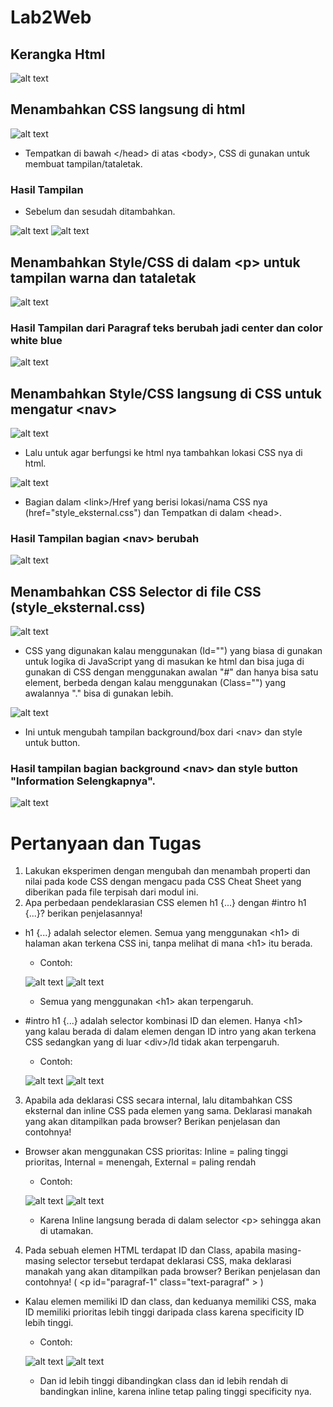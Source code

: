 # Lab2Web
## Kerangka Html
![alt text](image.png)

## Menambahkan CSS langsung di html
![alt text](image-1.png)

* Tempatkan di bawah &lt;/head&gt; di atas &lt;body&gt;, CSS di gunakan untuk membuat tampilan/tataletak.

### Hasil Tampilan 

* Sebelum dan sesudah ditambahkan.

![alt text](image-3.png) ![alt text](image-2.png)

## Menambahkan Style/CSS di dalam &lt;p&gt; untuk tampilan warna dan tataletak 
![alt text](image-4.png)

### Hasil Tampilan dari Paragraf teks berubah jadi center dan color white blue
![alt text](image-5.png)

## Menambahkan Style/CSS langsung di CSS untuk mengatur &lt;nav&gt;
![alt text](image-6.png)

* Lalu untuk agar berfungsi ke html nya tambahkan lokasi CSS nya di html.

![alt text](image-7.png)

* Bagian dalam &lt;link&gt;/Href yang berisi lokasi/nama CSS nya (href="style_eksternal.css") dan Tempatkan di dalam &lt;head&gt;.

### Hasil Tampilan bagian &lt;nav&gt; berubah
![alt text](image-8.png)

## Menambahkan CSS Selector di file CSS (style_eksternal.css)
![alt text](image-9.png)

* CSS yang digunakan kalau menggunakan (Id="") yang biasa di gunakan untuk logika di JavaScript yang di masukan ke html dan bisa juga di gunakan di CSS dengan menggunakan awalan "#" dan hanya bisa satu element, berbeda dengan kalau menggunakan (Class="") yang awalannya "." bisa di gunakan lebih.

![alt text](image-10.png)

* Ini untuk mengubah tampilan background/box dari &lt;nav&gt; dan style untuk button.

### Hasil tampilan bagian background &lt;nav&gt; dan style button "Information Selengkapnya".
![alt text](image-11.png)


# Pertanyaan dan Tugas
1. Lakukan eksperimen dengan mengubah dan menambah properti dan nilai pada kode CSS
dengan mengacu pada CSS Cheat Sheet yang diberikan pada file terpisah dari modul ini.
2. Apa perbedaan pendeklarasian CSS elemen h1 {...} dengan #intro h1 {...}? berikan
penjelasannya!
* h1 {...} adalah selector elemen. Semua yang menggunakan &lt;h1&gt; di halaman akan terkena CSS ini, tanpa melihat di mana &lt;h1&gt; itu berada.
    * Contoh: 
    
    ![alt text](image-12.png) ![alt text](image-13.png)

    * Semua yang menggunakan &lt;h1&gt; akan terpengaruh.

* #intro h1 {...} adalah selector kombinasi ID dan elemen. Hanya &lt;h1&gt; yang kalau berada di dalam elemen dengan ID intro yang akan terkena CSS sedangkan yang di luar &lt;div&gt;/Id tidak akan terpengaruh.
    * Contoh:

    ![alt text](image-14.png) ![alt text](image-15.png)

3. Apabila ada deklarasi CSS secara internal, lalu ditambahkan CSS eksternal dan inline CSS pada
elemen yang sama. Deklarasi manakah yang akan ditampilkan pada browser? Berikan
penjelasan dan contohnya!
* Browser akan menggunakan CSS prioritas: Inline = paling tinggi prioritas, Internal = menengah, External = paling rendah
    * Contoh:

    ![alt text](image-16.png) ![alt text](image-17.png)

    * Karena Inline langsung berada di dalam selector &lt;p&gt; sehingga akan di utamakan.

4. Pada sebuah elemen HTML terdapat ID dan Class, apabila masing-masing selector tersebut
terdapat deklarasi CSS, maka deklarasi manakah yang akan ditampilkan pada browser?
Berikan penjelasan dan contohnya! ( &lt;p id="paragraf-1" class="text-paragraf" &gt; )
* Kalau elemen memiliki ID dan class, dan keduanya memiliki CSS, maka ID memiliki prioritas lebih tinggi daripada class karena specificity ID lebih tinggi.
    * Contoh:

    ![alt text](image-18.png) ![alt text](image-19.png)

    * Dan id lebih tinggi dibandingkan class dan id lebih rendah di bandingkan inline, karena inline tetap paling tinggi specificity nya.